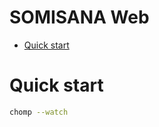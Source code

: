 # SOMISANA Web

<!-- START doctoc generated TOC please keep comment here to allow auto update -->
<!-- DON'T EDIT THIS SECTION, INSTEAD RE-RUN doctoc TO UPDATE -->

- [Quick start](#quick-start)

<!-- END doctoc generated TOC please keep comment here to allow auto update -->

# Quick start

```sh
chomp --watch
```
